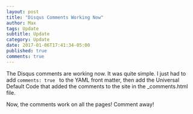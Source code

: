 ```yaml
---
layout: post
title: "Disqus Comments Working Now"
author: Max
tags: Update
subtitle: Update
category: Update
date: 2017-01-06T17:41:34-05:00
published: true
comments: true
---
```


The Disqus comments are working now. It was quite simple. I just had to add ```comments: true ``` to the YAML front matter, then add the Universal Default Code that added the comments to the site in the _comments.html file. 

Now, the comments work on all the pages! Comment away!